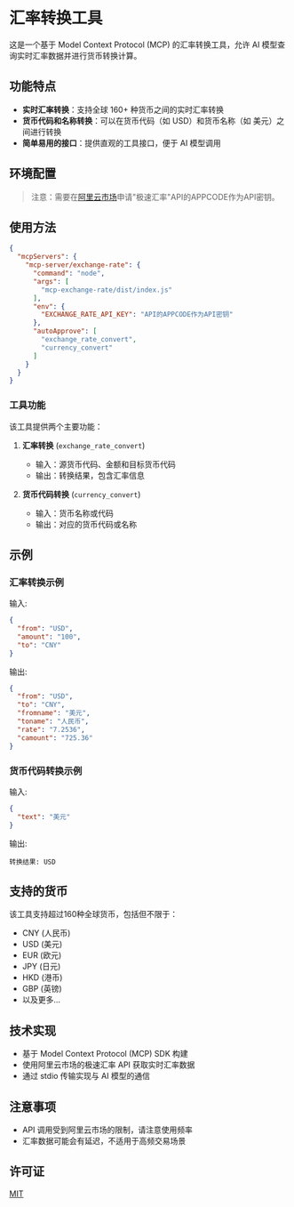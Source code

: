 # 汇率转换工具

这是一个基于 Model Context Protocol (MCP) 的汇率转换工具，允许 AI 模型查询实时汇率数据并进行货币转换计算。

## 功能特点

- **实时汇率转换**：支持全球 160+ 种货币之间的实时汇率转换
- **货币代码和名称转换**：可以在货币代码（如 USD）和货币名称（如 美元）之间进行转换
- **简单易用的接口**：提供直观的工具接口，便于 AI 模型调用

## 环境配置

> 注意：需要在[阿里云市场](https://market.aliyun.com/)申请"极速汇率"API的APPCODE作为API密钥。

## 使用方法
```json
{
  "mcpServers": {
    "mcp-server/exchange-rate": {
      "command": "node",
      "args": [
        "mcp-exchange-rate/dist/index.js"
      ],
      "env": {
        "EXCHANGE_RATE_API_KEY": "API的APPCODE作为API密钥"
      },
      "autoApprove": [
        "exchange_rate_convert",
        "currency_convert"
      ]
    }
  }
}
```
### 工具功能

该工具提供两个主要功能：

1. **汇率转换** (`exchange_rate_convert`)
   - 输入：源货币代码、金额和目标货币代码
   - 输出：转换结果，包含汇率信息

2. **货币代码转换** (`currency_convert`)
   - 输入：货币名称或代码
   - 输出：对应的货币代码或名称

## 示例

### 汇率转换示例

输入:
```json
{
  "from": "USD",
  "amount": "100",
  "to": "CNY"
}
```

输出:
```json
{
  "from": "USD",
  "to": "CNY",
  "fromname": "美元",
  "toname": "人民币",
  "rate": "7.2536",
  "camount": "725.36"
}
```

### 货币代码转换示例

输入:
```json
{
  "text": "美元"
}
```

输出:
```
转换结果: USD
```

## 支持的货币

该工具支持超过160种全球货币，包括但不限于：
- CNY (人民币)
- USD (美元)
- EUR (欧元)
- JPY (日元)
- HKD (港币)
- GBP (英镑)
- 以及更多...

## 技术实现

- 基于 Model Context Protocol (MCP) SDK 构建
- 使用阿里云市场的极速汇率 API 获取实时汇率数据
- 通过 stdio 传输实现与 AI 模型的通信

## 注意事项

- API 调用受到阿里云市场的限制，请注意使用频率
- 汇率数据可能会有延迟，不适用于高频交易场景

## 许可证

[MIT](LICENSE)